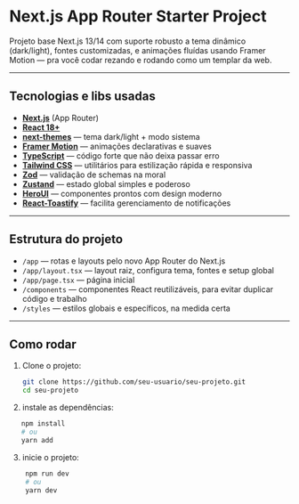 # Next.js App Router Starter Project

Projeto base Next.js 13/14 com suporte robusto a tema dinâmico (dark/light), fontes customizadas, e animações fluídas usando Framer Motion — pra você codar rezando e rodando como um templar da web.

---

## Tecnologias e libs usadas

- **[Next.js](https://nextjs.org/)** (App Router)  
- **[React 18+](https://reactjs.org/)**  
- **[next-themes](https://github.com/pacocoursey/next-themes)** — tema dark/light + modo sistema  
- **[Framer Motion](https://www.framer.com/motion/)** — animações declarativas e suaves  
- **[TypeScript](https://www.typescriptlang.org)** — código forte que não deixa passar erro  
- **[Tailwind CSS](https://tailwindcss.com)** — utilitários para estilização rápida e responsiva  
- **[Zod](https://zod.dev)** — validação de schemas na moral  
- **[Zustand](https://zustand-demo.pmnd.rs)** — estado global simples e poderoso  
- **[HeroUI](https://www.heroui.com)** — componentes prontos com design moderno 
- **[React-Toastify](https://fkhadra.github.io/react-toastify/introduction/)** — facilita gerenciamento de notificações

---

## Estrutura do projeto

- `/app` — rotas e layouts pelo novo App Router do Next.js  
- `/app/layout.tsx` — layout raiz, configura tema, fontes e setup global  
- `/app/page.tsx` — página inicial  
- `/components` — componentes React reutilizáveis, para evitar duplicar código e trabalho  
- `/styles` — estilos globais e específicos, na medida certa  

---

## Como rodar

1. Clone o projeto:  
   ```bash
   git clone https://github.com/seu-usuario/seu-projeto.git
   cd seu-projeto

2. instale as dependências:
 ```bash
    npm install 
    # ou
    yarn add
```

3. inicie o projeto:
```bash
    npm run dev 
    # ou
    yarn dev
```
